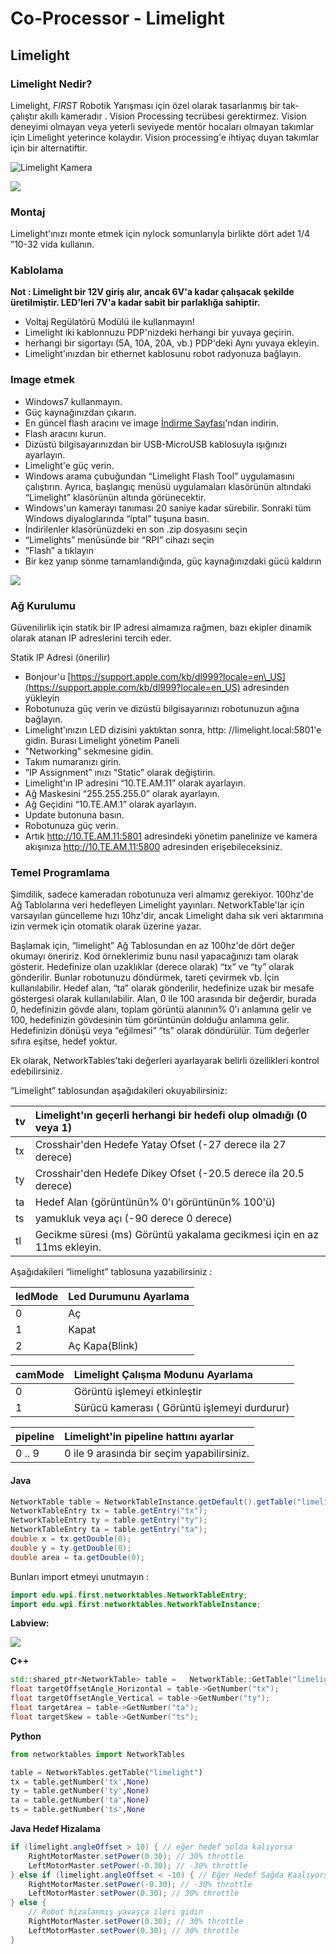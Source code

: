 # Co-Processor - Limelight

## Limelight

### Limelight Nedir?

Limelight, _FIRST_ Robotik Yarışması için özel olarak tasarlanmış bir tak-çalıştır akıllı kameradır . Vision Processing tecrübesi gerektirmez. Vision deneyimi olmayan veya yeterli seviyede mentör hocaları olmayan takımlar için Limelight yeterince kolaydır. Vision processing'e ihtiyaç duyan takımlar için bir alternatiftir.

![Limelight Kamera](../.gitbook/assets/image%20%28123%29.png)

![](../.gitbook/assets/image%20%2898%29.png)



### **Montaj**

Limelight'ınızı monte etmek için nylock somunlarıyla birlikte dört adet 1/4 ”10-32 vida kullanın.

### Kablolama

**Not : Limelight bir 12V giriş alır, ancak 6V'a kadar çalışacak şekilde üretilmiştir. LED'leri 7V'a kadar sabit bir parlaklığa sahiptir.**

* Voltaj Regülatörü Modülü ile kullanmayın!
* Limelight iki kablonnuzu PDP'nizdeki herhangi bir yuvaya geçirin.
* herhangi bir sigortayı \(5A, 10A, 20A, vb.\) PDP'deki Aynı yuvaya ekleyin.
* Limelight'ınızdan bir ethernet kablosunu robot radyonuza bağlayın.

### Image etmek

* Windows7 kullanmayın.
* Güç kaynağınızdan çıkarın.
* En güncel flash aracını ve image [İndirme Sayfası](https://limelightvision.io/pages/downloads)'ndan indirin.
* Flash aracını kurun.
* Dizüstü bilgisayarınızdan bir USB-MicroUSB kablosuyla ışığınızı ayarlayın.
* Limelight'e güç verin.
* Windows arama çubuğundan “Limelight Flash Tool” uygulamasını çalıştırın. Ayrıca, başlangıç menüsü uygulamaları klasörünün altındaki “Limelight” klasörünün altında görünecektir.
* Windows'un kamerayı tanıması 20 saniye kadar sürebilir. Sonraki tüm Windows diyaloglarında “iptal” tuşuna basın.
* İndirilenler klasörünüzdeki en son .zip dosyasını seçin
* “Limelights” menüsünde bir “RPI” cihazı seçin
* “Flash” a tıklayın
* Bir kez yanıp sönme tamamlandığında, güç kaynağınızdaki gücü kaldırın

![](../.gitbook/assets/image%20%28122%29.png)

### Ağ Kurulumu

Güvenilirlik için statik bir IP adresi almamıza rağmen, bazı ekipler dinamik olarak atanan IP adreslerini tercih eder.

Statik IP Adresi \(önerilir\)

* Bonjour'u [https://support.apple.com/kb/dl999?locale=en\_US](https://support.apple.com/kb/dl999?locale=en_US) adresinden yükleyin
* Robotunuza güç verin ve dizüstü bilgisayarınızı robotunuzun ağına bağlayın.
* Limelight'ınızın LED dizisini yaktıktan sonra, http: //limelight.local:5801'e gidin. Burası Limelight yönetim Paneli
* "Networking" sekmesine gidin.
* Takım numaranızı girin.
* “IP Assignment” ınızı “Static” olarak değiştirin.
* Limelight'ın IP adresini “10.TE.AM.11” olarak ayarlayın.
* Ağ Maskesini “255.255.255.0” olarak ayarlayın.
* Ağ Geçidini “10.TE.AM.1” olarak ayarlayın.
* Update butonuna basın.
* Robotunuza güç verin.
* Artık http://10.TE.AM.11:5801 adresindeki yönetim panelinize ve kamera akışınıza http://10.TE.AM.11:5800 adresinden erişebileceksiniz.

### Temel Programlama

Şimdilik, sadece kameradan robotunuza veri almamız gerekiyor. 100hz'de Ağ Tablolarına veri hedefleyen Limelight yayınları. NetworkTable'lar için varsayılan güncelleme hızı 10hz'dir, ancak Limelight daha sık veri aktarımına izin vermek için otomatik olarak üzerine yazar.

Başlamak için, “limelight” Ağ Tablosundan en az 100hz'de dört değer okumayı öneririz. Kod örneklerimiz bunu nasıl yapacağınızı tam olarak gösterir. Hedefinize olan uzaklıklar \(derece olarak\) “tx” ve “ty” olarak gönderilir. Bunlar robotunuzu döndürmek, tareti çevirmek vb. İçin kullanılabilir. Hedef alan, “ta” olarak gönderilir, hedefinize uzak bir mesafe göstergesi olarak kullanılabilir. Alan, 0 ile 100 arasında bir değerdir, burada 0, hedefinizin gövde alanı, toplam görüntü alanının% 0'ı anlamına gelir ve 100, hedefinizin gövdesinin tüm görüntünün dolduğu anlamına gelir. Hedefinizin dönüşü veya “eğilmesi” “ts” olarak döndürülür. Tüm değerler sıfıra eşitse, hedef yoktur.

Ek olarak, NetworkTables'taki değerleri ayarlayarak belirli özellikleri kontrol edebilirsiniz.

“Limelight” tablosundan aşağıdakileri okuyabilirsiniz:

| tv | Limelight'ın geçerli herhangi bir hedefi olup olmadığı \(0 veya 1\) |
| :--- | :--- |
| tx | Crosshair'den Hedefe Yatay Ofset \(-27 derece ila 27 derece\) |
| ty | Crosshair'den Hedefe Dikey Ofset \(-20.5 derece ila 20.5 derece\) |
| ta | Hedef Alan \(görüntünün% 0'ı görüntünün% 100'ü\) |
| ts | yamukluk veya açı \(-90 derece 0 derece\) |
| tl | Gecikme süresi \(ms\) Görüntü yakalama gecikmesi için en az 11ms ekleyin. |

Aşağıdakileri “limelight” tablosuna yazabilirsiniz :



| ledMode | Led Durumunu Ayarlama |
| :--- | :--- |
| 0 | Aç |
| 1 | Kapat |
| 2 | Aç Kapa\(Blink\) |



| camMode | Limelight Çalışma Modunu Ayarlama |
| :--- | :--- |
| 0 | Görüntü işlemeyi etkinleştir |
| 1 | Sürücü kamerası \( Görüntü işlemeyi durdurur\) |

| pipeline | Limelight'in pipeline hattını ayarlar |
| :--- | :--- |
| 0 .. 9 | 0 ile 9 arasında bir seçim yapabilirsiniz. |



#### Java

```java
NetworkTable table = NetworkTableInstance.getDefault().getTable("limelight");
NetworkTableEntry tx = table.getEntry("tx");
NetworkTableEntry ty = table.getEntry("ty");
NetworkTableEntry ta = table.getEntry("ta");
double x = tx.getDouble(0);
double y = ty.getDouble(0);
double area = ta.getDouble(0);
```

Bunları import etmeyi unutmayın : 

```java
import edu.wpi.first.networktables.NetworkTableEntry;
import edu.wpi.first.networktables.NetworkTableInstance;
```

**Labview:**

![](../.gitbook/assets/image%20%2838%29.png)

**C++**

```cpp
std::shared_ptr<NetworkTable> table =   NetworkTable::GetTable("limelight");
float targetOffsetAngle_Horizontal = table->GetNumber("tx");
float targetOffsetAngle_Vertical = table->GetNumber("ty");
float targetArea = table->GetNumber("ta");
float targetSkew = table->GetNumber("ts");
```

**Python**

```python
from networktables import NetworkTables

table = NetworkTables.getTable("limelight")
tx = table.getNumber('tx',None)
ty = table.getNumber('ty',None)
ta = table.getNumber('ta',None)
ts = table.getNumber('ts',None
```

**Java Hedef Hizalama**

```java
if (limelight.angleOffset > 10) { // eğer hedef solda kalıyorsa
    RightMotorMaster.setPower(0.30); // 30% throttle
    LeftMotorMaster.setPower(-0.30); // -30% throttle
} else if (limelight.angleOffset < -10) { // Eğer Hedef Sağda Kaalıyorsa
    RightMotorMaster.setPower(-0.30); // -30% throttle
    LeftMotorMaster.setPower(0.30); // 30% throttle
} else {
    // Robot hizalanmış yavaşça ileri gidin
    RightMotorMaster.setPower(0.30); // 30% throttle
    LeftMotorMaster.setPower(0.30); // 30% throttle
}
```



